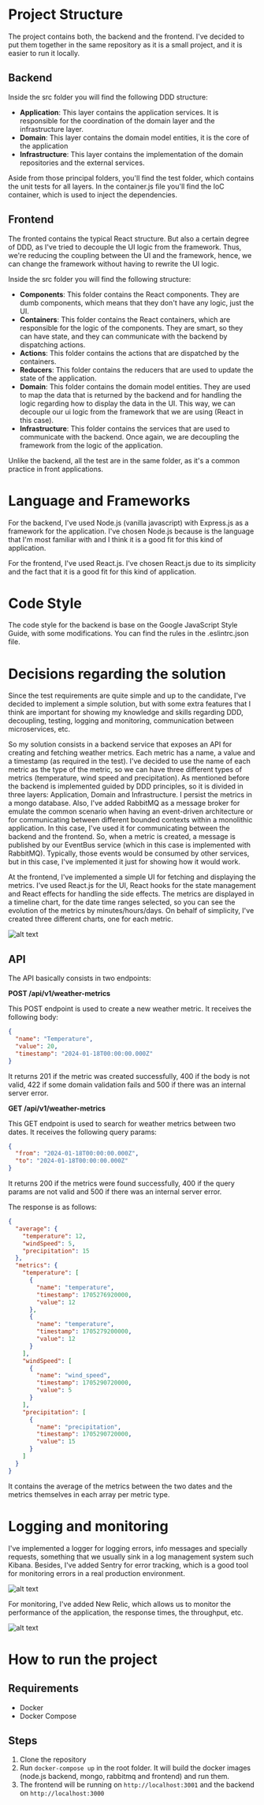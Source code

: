 # Project Structure

The project contains both, the backend and the frontend. I've decided to put them together in the same repository as it is a small project, 
and it is easier to run it locally.

## Backend

Inside the src folder you will find the following DDD structure:

* **Application**: This layer contains the application services. It is responsible for the coordination of the domain layer and the infrastructure layer.
* **Domain**: This layer contains the domain model entities, it is the core of the application
* **Infrastructure**: This layer contains the implementation of the domain repositories and the external services.

Aside from those principal folders, you'll find the test folder, which contains the unit tests for all layers.
In the container.js file you'll find the IoC container, which is used to inject the dependencies.

## Frontend

The fronted contains the typical React structure. But also a certain degree of DDD, as I've tried to decouple the UI logic from the framework.
Thus, we're reducing the coupling between the UI and the framework, hence, we can change the framework without having to rewrite the UI logic.

Inside the src folder you will find the following structure:

* **Components**: This folder contains the React components. They are dumb components, which means that they don't have any logic, just the UI.
* **Containers**: This folder contains the React containers, which are responsible for the logic of the components. They are smart, so
they can have state, and they can communicate with the backend by dispatching actions.
* **Actions**: This folder contains the actions that are dispatched by the containers.
* **Reducers**: This folder contains the reducers that are used to update the state of the application.
* **Domain**: This folder contains the domain model entities. They are used to map the data that is returned by the backend and
for handling the logic regarding how to display the data in the UI. This way, we can decouple our ui logic from the
framework that we are using (React in this case).
* **Infrastructure**: This folder contains the services that are used to communicate with the backend. Once again, 
we are decoupling the framework from the logic of the application.

Unlike the backend, all the test are in the same folder, as it's a common practice in front applications.

# Language and Frameworks

For the backend, I've used Node.js (vanilla javascript) with Express.js as a framework for the application. I've chosen Node.js because is the language that I'm most familiar with
and I think it is a good fit for this kind of application. 

For the frontend, I've used React.js. I've chosen React.js due to its simplicity and the fact that it is a good fit for this kind of application.

# Code Style

The code style for the backend is base on the Google JavaScript Style Guide, with some modifications. You can find the rules in the .eslintrc.json file.

# Decisions regarding the solution

Since the test requirements are quite simple and up to the candidate, I've decided to implement a simple solution, but with some extra features that I think are important
for showing my knowledge and skills regarding DDD, decoupling, testing, logging and monitoring, communication between microservices, etc.

So my solution consists in a backend service that exposes an API for creating and fetching weather metrics. Each metric has a name, a value and a timestamp
(as required in the test). I've decided to use the name of each metric as the type of the metric, so we can have three different types of metrics (temperature, wind speed and precipitation).
As mentioned before the backend is implemented guided by DDD principles, so it is divided in three layers: Application, Domain and Infrastructure. 
I persist the metrics in a mongo database. Also, I've added RabbitMQ as a message broker for emulate the common scenario when having an event-driven 
architecture or for communicating between different bounded contexts within a monolithic application. In this case, I've used it for communicating between the backend and the frontend. So, when a metric is created, a message is published by our
EventBus service (which in this case is implemented with RabbitMQ). Typically, those events would be consumed by other services, but in this case, I've implemented it just
for showing how it would work. 

At the frontend, I've implemented a simple UI for fetching and displaying the metrics. I've used React.js for the UI, React hooks for the state management 
and React effects for handling the side effects. The metrics are displayed in a timeline chart, for the date time ranges selected, so you can see the evolution of the metrics
by minutes/hours/days. On behalf of simplicity, I've created three different charts, one for each metric.

![alt text](https://i.imgur.com/mGXtACS.png)

## API

The API basically consists in two endpoints:

**POST /api/v1/weather-metrics**

This POST endpoint is used to create a new weather metric. It receives the following body:

```json
{
  "name": "Temperature",
  "value": 20,
  "timestamp": "2024-01-18T00:00:00.000Z"
}
```

It returns 201 if the metric was created successfully, 400 if the body is not valid, 422 if some domain validation fails and 
500 if there was an internal server error.

**GET /api/v1/weather-metrics**

This GET endpoint is used to search for weather metrics between two dates. It receives the following query params:

```json
{
  "from": "2024-01-18T00:00:00.000Z",
  "to": "2024-01-18T00:00:00.000Z"
}
```

It returns 200 if the metrics were found successfully, 400 if the query params are not valid and 500 if there was an internal server error.

The response is as follows:

```json
{
  "average": {
    "temperature": 12,
    "windSpeed": 5,
    "precipitation": 15
  },
  "metrics": {
    "temperature": [
      {
        "name": "temperature",
        "timestamp": 1705276920000,
        "value": 12
      },
      {
        "name": "temperature",
        "timestamp": 1705279200000,
        "value": 12
      }
    ],
    "windSpeed": [
      {
        "name": "wind_speed",
        "timestamp": 1705290720000,
        "value": 5
      }
    ],
    "precipitation": [
      {
        "name": "precipitation",
        "timestamp": 1705290720000,
        "value": 15
      }
    ]
  }
}
```

It contains the average of the metrics between the two dates and the metrics themselves in each array per metric type.

# Logging and monitoring

I've implemented a logger for logging errors, info messages and specially requests, something that we usually sink in a log management system such Kibana.
Besides, I've added Sentry for error tracking, which is a good tool for monitoring errors in a real production environment.

![alt text](https://i.imgur.com/Vp12DY9.png)

For monitoring, I've added New Relic, which allows us to monitor the performance of the application, the response times, the throughput, etc.

![alt text](https://i.imgur.com/0ASSnZn.png)

# How to run the project

## Requirements

* Docker
* Docker Compose

## Steps

1. Clone the repository
2. Run `docker-compose up` in the root folder. It will build the docker images (node.js backend, mongo, rabbitmq and frontend) and run them.
3. The frontend will be running on `http://localhost:3001` and the backend on `http://localhost:3000`
